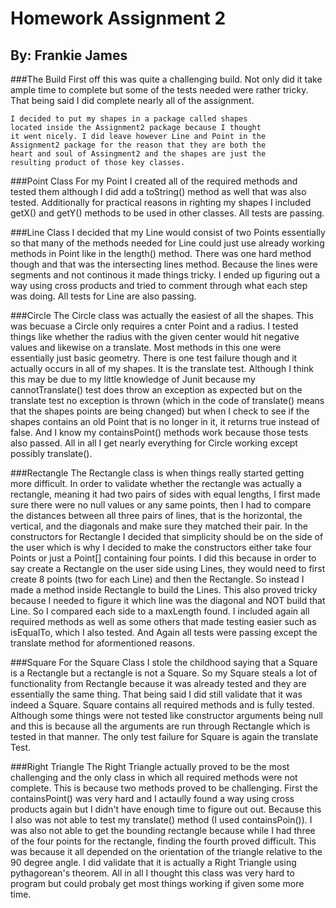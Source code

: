 #             Homework Assignment 2
##                      By: Frankie James

###The Build
    First off this was quite a challenging build. Not only
    did it take ample time to complete but some of the 
    tests needed were rather tricky. That being said I 
    did complete nearly all of the assignment.

    I decided to put my shapes in a package called shapes
    located inside the Assignment2 package because I thought
    it went nicely. I did leave however Line and Point in the 
    Assignment2 package for the reason that they are both the 
    heart and soul of Assingment2 and the shapes are just the 
    resulting product of those key classes.

###Point Class
    For my Point I created all of the required methods and 
    tested them although I did add a toString() method as well
    that was also tested. Additionally for practical reasons in
    righting my shapes I included getX() and getY() methods to be 
    used in other classes. All tests are passing.

###Line Class
    I decided that my Line would consist of 
    two Points essentially so that many of the 
    methods needed for Line could just use already
    working methods in Point like in the length() 
    method. There was one hard method though and that
    was the intersecting lines method. Because the
    lines were segments and not continous it made things 
    tricky. I ended up figuring out a way using cross
    products and tried to comment through what each step
    was doing. All tests for Line are also passing.

###Circle
    The Circle class was actually the easiest of all the shapes.
    This was becuase a Circle only requires a cnter Point and 
    a radius. I tested things like whether the radius with the 
    given center would hit negative values and likewise on a 
    translate. Most methods in this one were essentially just 
    basic geometry. There is one test failure though and it actually
    occurs in all of my shapes. It is the translate test. Although I 
    think this may be due to my little knowledge of Junit because
    my cannotTranslate() test does throw an exception as expected 
    but on the translate test no exception is thrown (which in the code 
    of translate() means that the shapes points are being changed) 
    but when I check to see if the shapes contains an old Point that
    is no longer in it, it returns true instead of false. And I know my
    containsPoint() methods work because those tests also passed. All in all
    I get nearly everything for Circle working except possibly translate().

###Rectangle
    The Rectangle class is when things really started getting more difficult.
    In order to validate whether the rectangle was actually a rectangle, meaning
    it had two pairs of sides with equal lengths, I first made sure there were no 
    null values or any same points, then I had to compare the distances between 
    all three pairs of lines, that is the horizontal, the vertical, and the diagonals and
    make sure they matched their pair. In the constructors for Rectangle I decided 
    that simplicity should be on the side of the user which is why I decided to 
    make the constructors either take four Points or just a Point[] containing 
    four points. I did this because in order to say create a Rectangle on the user
    side using Lines, they would need to first create 8 points (two for each Line)
    and then the Rectangle. So instead I made a method inside Rectangle to build the 
    Lines. This also proved tricky because I needed to figure it which line was the diagonal
    and NOT build that Line. So I compared each side to a maxLength found. I included again
    all required methods as well as some others that made testing easier such as isEqualTo, which 
    I also tested. And Again all tests were passing except the translate method for aformentioned
    reasons.

###Square
    For the Square Class I stole the childhood saying that a Square is
    a Rectangle but a rectangle is not a Square. So my Square steals a lot
    of functionality from Rectangle because it was already tested and they 
    are essentially the same thing. That being said I did still validate that it
    was indeed a Square. Square contains all required methods and is fully tested.
    Although some things were not tested like constructor arguments being null and this
    is because all the arguments are run through Rectangle which is tested in that manner.
    The only test failure for Square is again the translate Test.

###Right Triangle
    The Right Triangle actually proved to be the most challenging and the only 
    class in which all required methods were not complete. This is because two methods
    proved to be challenging. First the containsPoint() was very hard and I actaully found
    a way using cross products again but I didn't have enough time to figure out out. Because 
    this I also was not able to test my translate() method (I used containsPoin()). I was
    also not able to get the bounding rectangle because while I had three of the four points
    for the rectangle, finding the fourth proved difficult. This was because it all depended on
    the orientation of the triangle relative to the 90 degree angle. I did validate that it
    is actually a Right Triangle using pythagorean's theorem. All in all I thought this class
    was very hard to program but could probaly get most things working if given some more time.

